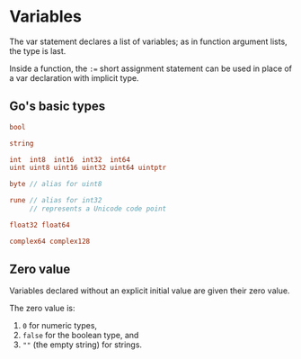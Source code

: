 # Variables
The var statement declares a list of variables; as in function argument lists, the type is last.

Inside a function, the `:=` short assignment statement can be used in place of a var declaration with implicit type.

## Go's basic types

```go
bool

string

int  int8  int16  int32  int64
uint uint8 uint16 uint32 uint64 uintptr

byte // alias for uint8

rune // alias for int32
     // represents a Unicode code point

float32 float64

complex64 complex128
```

## Zero value
Variables declared without an explicit initial value are given their zero value.

The zero value is:

1. `0` for numeric types,
2. `false` for the boolean type, and
3. `""` (the empty string) for strings.
